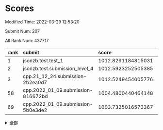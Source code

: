 # Scores

Modified Time: 2022-03-29 12:53:20

Submit Num: 207

All Rank Num: 437717

| rank |               submit               |       score        |       sigma        | pk_num |
| :--- | :--------------------------------- | :----------------- | :----------------- | :----- |
| 1    | jsonzb.test.test_1                 | 1012.8291184815031 | 0.8246013939486284 | 8459   |
| 2    | jsonzb.test.submission_level_4     | 1012.5923252505385 | 0.8154765300399689 | 8456   |
| 3    | cpp.21_12_24.submission-2b2ea0d7   | 1012.5249454005776 | 0.7767861777302096 | 8461   |
| 58   | cpp.2022_01_09.submission-816672bd | 1004.4800440464148 | 0.7100834720532279 | 8457   |
| 69   | cpp.2022_01_09.submission-5b0e3de2 | 1003.7325016573367 | 0.7136285057054146 | 8452   |


<details>
<summary>全部</summary>

| rank |                 submit                 |       score        |       sigma        | pk_num |
| :--- | :------------------------------------- | :----------------- | :----------------- | :----- |
| 1    | jsonzb.test.test_1                     | 1012.8291184815031 | 0.8246013939486284 | 8459   |
| 2    | jsonzb.test.submission_level_4         | 1012.5923252505385 | 0.8154765300399689 | 8456   |
| 3    | cpp.21_12_24.submission-2b2ea0d7       | 1012.5249454005776 | 0.7767861777302096 | 8461   |
| 4    | gobigger.level_3.submission_level_3_8  | 1011.8837717170351 | 0.7854305528391146 | 8453   |
| 5    | gobigger.level_3.submission_level_3_43 | 1011.5296643877772 | 0.8124646697909258 | 8456   |
| 6    | gobigger.level_3.submission_level_3_42 | 1011.4600360133309 | 0.7772306278859638 | 8461   |
| 7    | gobigger.level_3.submission_level_3_18 | 1011.4334877937727 | 0.7511729566519567 | 8462   |
| 8    | gobigger.level_3.submission_level_3_5  | 1011.0565507239663 | 0.761671203190231  | 8460   |
| 9    | gobigger.level_3.submission_level_3_34 | 1010.9928492065839 | 0.7753856414007175 | 8458   |
| 10   | gobigger.level_3.submission_level_3_25 | 1010.9184066034932 | 0.7681482703320516 | 8454   |
| 11   | gobigger.level_3.submission_level_3_4  | 1010.9092194157251 | 0.7691023627925186 | 8469   |
| 12   | gobigger.level_3.submission_level_3_44 | 1010.9029181240868 | 0.7594463934966341 | 8460   |
| 13   | gobigger.level_3.submission_level_3_11 | 1010.8461217959153 | 0.7564468197749638 | 8456   |
| 14   | gobigger.level_3.submission_level_3_20 | 1010.6923374561787 | 0.7798297429517069 | 8459   |
| 15   | gobigger.level_3.submission_level_3_16 | 1010.6474148775635 | 0.761505197923094  | 8455   |
| 16   | gobigger.level_3.submission_level_3_31 | 1010.6057176068725 | 0.7618136846742729 | 8459   |
| 17   | gobigger.level_3.submission_level_3_17 | 1010.4298039882059 | 0.753635130443233  | 8456   |
| 18   | gobigger.level_3.submission_level_3_22 | 1010.4292747232313 | 0.7508776178601018 | 8454   |
| 19   | gobigger.level_3.submission_level_3_14 | 1010.4181003323386 | 0.7627774238015267 | 8462   |
| 20   | gobigger.level_3.submission_level_3_47 | 1010.4105907902467 | 0.7863749957599669 | 8458   |
| 21   | gobigger.level_3.submission_level_3_3  | 1010.3631913605542 | 0.7878445813300846 | 8460   |
| 22   | gobigger.level_3.submission_level_3_28 | 1010.3195275908294 | 0.7650298896707831 | 8463   |
| 23   | gobigger.level_3.submission_level_3_13 | 1010.2379213418444 | 0.7943577438697684 | 8453   |
| 24   | gobigger.level_3.submission_level_3_29 | 1010.2337792924297 | 0.7601347666200267 | 8451   |
| 25   | gobigger.level_3.submission_level_3_0  | 1010.2333530708488 | 0.7627183841927917 | 8460   |
| 26   | gobigger.level_3.submission_level_3_40 | 1010.2068164516576 | 0.783338899565101  | 8456   |
| 27   | gobigger.level_3.submission_level_3_37 | 1010.1883435347256 | 0.7615267866073887 | 8461   |
| 28   | gobigger.level_3.submission_level_3_33 | 1010.1724709195597 | 0.7572441758250273 | 8458   |
| 29   | gobigger.level_3.submission_level_3_39 | 1010.1501435557277 | 0.7408107237662773 | 8459   |
| 30   | gobigger.level_3.submission_level_3_46 | 1010.1471716820738 | 0.7840003607642525 | 8460   |
| 31   | gobigger.level_3.submission_level_3_48 | 1010.1425360080332 | 0.7648432442947299 | 8459   |
| 32   | gobigger.level_3.submission_level_3_45 | 1010.1331353008411 | 0.7730401182574536 | 8448   |
| 33   | gobigger.level_3.submission_level_3_15 | 1010.0909064942209 | 0.7360241956573357 | 8457   |
| 34   | gobigger.level_3.submission_level_3_12 | 1010.0821676024251 | 0.7614568845977916 | 8461   |
| 35   | gobigger.level_3.submission_level_3_10 | 1010.0687723720148 | 0.7732306258961823 | 8461   |
| 36   | gobigger.level_3.submission_level_3_24 | 1010.0037737758885 | 0.7373532688204778 | 8453   |
| 37   | gobigger.level_3.submission_level_3_27 | 1009.9336322565711 | 0.7631282763703858 | 8465   |
| 38   | gobigger.level_3.submission_level_3_9  | 1009.8809104120844 | 0.7670165053536289 | 8455   |
| 39   | gobigger.level_3.submission_level_3_19 | 1009.8384823658519 | 0.7515933850981307 | 8453   |
| 40   | gobigger.level_3.submission_level_3_6  | 1009.7058398886326 | 0.7843837101456874 | 8457   |
| 41   | gobigger.level_3.submission_level_3_41 | 1009.5494353390517 | 0.7415805940599534 | 8459   |
| 42   | gobigger.level_3.submission_level_3_7  | 1009.2950541801804 | 0.7454520247298237 | 8457   |
| 43   | gobigger.level_3.submission_level_3_23 | 1009.2215871618788 | 0.743005555361599  | 8455   |
| 44   | gobigger.level_3.submission_level_3_1  | 1009.07869570971   | 0.7563815001124574 | 8456   |
| 45   | gobigger.level_3.submission_level_3_2  | 1009.0732817070406 | 0.7388698036170288 | 8460   |
| 46   | gobigger.level_3.submission_level_3_35 | 1008.9140576043632 | 0.7348222559712557 | 8461   |
| 47   | gobigger.level_3.submission_level_3_36 | 1008.7554120783205 | 0.7217644208617539 | 8458   |
| 48   | gobigger.level_3.submission_level_3_30 | 1008.6633175492664 | 0.7313715193331718 | 8458   |
| 49   | gobigger.level_3.submission_level_3_49 | 1008.3567245509563 | 0.7329903740379249 | 8460   |
| 50   | gobigger.level_3.submission_level_3_32 | 1008.2242776604124 | 0.7496813201126732 | 8460   |
| 51   | gobigger.level_3.submission_level_3_38 | 1008.1985494462423 | 0.7238759762045975 | 8462   |
| 52   | gobigger.level_3.submission_level_3_26 | 1008.0154582008847 | 0.7461925619251001 | 8461   |
| 53   | gobigger.level_3.submission_level_3_21 | 1007.013215939837  | 0.7470694005864474 | 8455   |
| 54   | gobigger.level_1.submission_level_1_1  | 1005.2114249683696 | 0.7267214311489678 | 8463   |
| 55   | gobigger.level_1.submission_level_1_42 | 1004.9189683888554 | 0.7110315736972417 | 8457   |
| 56   | gobigger.level_1.submission_level_1_21 | 1004.8186056905204 | 0.715111234758277  | 8456   |
| 57   | gobigger.level_1.submission_level_1_43 | 1004.6202722660456 | 0.7228608647309618 | 8461   |
| 58   | cpp.2022_01_09.submission-816672bd     | 1004.4800440464148 | 0.7100834720532279 | 8457   |
| 59   | gobigger.level_1.submission_level_1_41 | 1004.4562677865235 | 0.7272330534951917 | 8458   |
| 60   | gobigger.level_1.submission_level_1_45 | 1004.4398106130092 | 0.7274692042157513 | 8458   |
| 61   | gobigger.level_1.submission_level_1_24 | 1004.2644245616887 | 0.7305620515259151 | 8458   |
| 62   | gobigger.level_1.submission_level_1_23 | 1004.1039860215278 | 0.7266348052899315 | 8461   |
| 63   | gobigger.level_1.submission_level_1_6  | 1004.0983449254355 | 0.7196685986258735 | 8454   |
| 64   | gobigger.level_1.submission_level_1_48 | 1003.9637522168402 | 0.7247251947023888 | 8458   |
| 65   | gobigger.level_1.submission_level_1_47 | 1003.8222895572586 | 0.726266832629117  | 8456   |
| 66   | gobigger.level_1.submission_level_1_26 | 1003.7426296433723 | 0.7102072872915514 | 8458   |
| 67   | gobigger.level_1.submission_level_1_35 | 1003.7424399780575 | 0.7072059798576813 | 8457   |
| 68   | gobigger.level_1.submission_level_1_15 | 1003.738615139461  | 0.7202266840732245 | 8461   |
| 69   | cpp.2022_01_09.submission-5b0e3de2     | 1003.7325016573367 | 0.7136285057054146 | 8452   |
| 70   | gobigger.level_1.submission_level_1_34 | 1003.6881299597544 | 0.7113882204177242 | 8460   |
| 71   | gobigger.level_1.submission_level_1_0  | 1003.6747760514623 | 0.7081469833546645 | 8461   |
| 72   | gobigger.level_1.submission_level_1_4  | 1003.6101102255047 | 0.7311884700136021 | 8461   |
| 73   | gobigger.level_1.submission_level_1_37 | 1003.5779594113847 | 0.7116124613896553 | 8457   |
| 74   | gobigger.level_1.submission_level_1_27 | 1003.5763291245511 | 0.7224680241941931 | 8455   |
| 75   | gobigger.level_1.submission_level_1_33 | 1003.556451499234  | 0.714287895348339  | 8461   |
| 76   | gobigger.level_1.submission_level_1_18 | 1003.4619345885302 | 0.7079376063354939 | 8454   |
| 77   | gobigger.level_1.submission_level_1_46 | 1003.41885347025   | 0.7148147604981544 | 8456   |
| 78   | gobigger.level_1.submission_level_1_20 | 1003.3519523056663 | 0.730545544591274  | 8461   |
| 79   | gobigger.level_1.submission_level_1_49 | 1003.3357335480183 | 0.7150941147741707 | 8457   |
| 80   | gobigger.level_1.submission_level_1_36 | 1003.3230992629897 | 0.7233599353293376 | 8453   |
| 81   | gobigger.level_1.submission_level_1_31 | 1003.1510112844122 | 0.714579536180632  | 8452   |
| 82   | gobigger.level_1.submission_level_1_28 | 1003.1442751211772 | 0.7140063504123932 | 8459   |
| 83   | gobigger.level_1.submission_level_1_10 | 1003.1245533152277 | 0.7071126650527232 | 8463   |
| 84   | gobigger.level_1.submission_level_1_5  | 1003.1060420569916 | 0.7137689455636845 | 8459   |
| 85   | gobigger.level_1.submission_level_1_2  | 1002.9814097947676 | 0.7131524300374217 | 8458   |
| 86   | gobigger.level_1.submission_level_1_32 | 1002.9746741181732 | 0.7114448632762042 | 8462   |
| 87   | gobigger.level_1.submission_level_1_44 | 1002.8600749150937 | 0.6986990684737696 | 8462   |
| 88   | gobigger.level_1.submission_level_1_14 | 1002.8550970081874 | 0.7067194569527347 | 8456   |
| 89   | gobigger.level_1.submission_level_1_25 | 1002.8483984530784 | 0.7130418156009438 | 8463   |
| 90   | gobigger.level_1.submission_level_1_13 | 1002.7504534781726 | 0.7150721858578658 | 8458   |
| 91   | gobigger.level_1.submission_level_1_39 | 1002.7313035501999 | 0.7086983786193444 | 8455   |
| 92   | gobigger.level_1.submission_level_1_17 | 1002.7089010320511 | 0.7219992373909498 | 8459   |
| 93   | gobigger.level_1.submission_level_1_7  | 1002.6697396568394 | 0.718829876851286  | 8462   |
| 94   | gobigger.level_1.submission_level_1_19 | 1002.5083192667505 | 0.7064754904711593 | 8455   |
| 95   | gobigger.level_1.submission_level_1_11 | 1002.4946788137182 | 0.7148168451407608 | 8461   |
| 96   | gobigger.level_1.submission_level_1_16 | 1002.4597370472936 | 0.708196072396261  | 8458   |
| 97   | gobigger.level_1.submission_level_1_8  | 1002.4311167136692 | 0.7175655203363119 | 8462   |
| 98   | gobigger.level_1.submission_level_1_22 | 1002.4248367284208 | 0.7076942153824151 | 8456   |
| 99   | gobigger.level_1.submission_level_1_40 | 1002.4137009244462 | 0.7050452787711051 | 8456   |
| 100  | gobigger.level_1.submission_level_1_30 | 1002.4099173761218 | 0.714437198316932  | 8460   |
| 101  | gobigger.level_1.submission_level_1_12 | 1002.386981623731  | 0.7229136719005564 | 8457   |
| 102  | gobigger.level_1.submission_level_1_29 | 1002.2518656942078 | 0.7098687990961275 | 8459   |
| 103  | gobigger.level_1.submission_level_1_3  | 1002.1042486338428 | 0.7105168251914165 | 8454   |
| 104  | gobigger.level_1.submission_level_1_9  | 1001.4932016932678 | 0.6971662820327434 | 8456   |
| 105  | gobigger.level_1.submission_level_1_38 | 1001.4293095448597 | 0.7134328343583928 | 8462   |
| 106  | gobigger.random.submission_random_40   | 997.9153146211289  | 0.6972620659178284 | 8460   |
| 107  | gobigger.random.submission_random_4    | 997.0728510853205  | 0.7109611310744887 | 8454   |
| 108  | gobigger.random.submission_random_22   | 996.9100840241698  | 0.7029828437325886 | 8460   |
| 109  | gobigger.random.submission_random_27   | 996.8945938453195  | 0.7032489429906514 | 8464   |
| 110  | gobigger.random.submission_random_20   | 996.7636818480293  | 0.7012699963332581 | 8464   |
| 111  | gobigger.random.submission_random_29   | 996.6622387509883  | 0.7117954532127655 | 8459   |
| 112  | gobigger.random.submission_random_41   | 996.6381258585345  | 0.7069326613488944 | 8460   |
| 113  | gobigger.random.submission_random_6    | 996.6317475609394  | 0.7182722808241492 | 8456   |
| 114  | gobigger.random.submission_random_39   | 996.5543998098656  | 0.7228218833048646 | 8462   |
| 115  | gobigger.random.submission_random_44   | 996.5535016810627  | 0.7193143309904623 | 8458   |
| 116  | gobigger.random.submission_random_32   | 996.5455179001452  | 0.7063469762428625 | 8462   |
| 117  | gobigger.random.submission_random_18   | 996.4446215720731  | 0.7034666444654777 | 8461   |
| 118  | gobigger.random.submission_random_37   | 996.4157385567013  | 0.7074190452200713 | 8460   |
| 119  | gobigger.random.submission_random_33   | 996.41348723866    | 0.7051924259193125 | 8453   |
| 120  | gobigger.random.submission_random_26   | 996.3381667481468  | 0.7007960215725144 | 8459   |
| 121  | gobigger.random.submission_random_16   | 996.312468800592   | 0.7077562635633605 | 8458   |
| 122  | gobigger.random.submission_random_9    | 996.2874448042409  | 0.7084586700013346 | 8453   |
| 123  | gobigger.random.submission_random_8    | 996.2745814042505  | 0.7073441037020723 | 8455   |
| 124  | gobigger.random.submission_random_3    | 996.2326430839723  | 0.7213914749811089 | 8463   |
| 125  | gobigger.random.submission_random_43   | 996.2175103002229  | 0.7133442093430864 | 8458   |
| 126  | gobigger.random.submission_random_24   | 996.1997655590884  | 0.7022018449810619 | 8459   |
| 127  | gobigger.random.submission_random_7    | 996.0291504117635  | 0.7109986176341252 | 8456   |
| 128  | gobigger.random.submission_random_31   | 995.9889983191064  | 0.7130851518274951 | 8457   |
| 129  | gobigger.random.submission_random_48   | 995.9594841019142  | 0.7113997089703625 | 8459   |
| 130  | gobigger.random.submission_random_36   | 995.9547846296036  | 0.70850909567562   | 8456   |
| 131  | gobigger.random.submission_random_49   | 995.9383025922197  | 0.7016528693097273 | 8460   |
| 132  | gobigger.random.submission_random_0    | 995.9098634233263  | 0.7089286468775499 | 8457   |
| 133  | gobigger.random.submission_random_1    | 995.8752978472769  | 0.7125169700961577 | 8455   |
| 134  | gobigger.random.submission_random_11   | 995.865915647471   | 0.709757617857238  | 8461   |
| 135  | gobigger.random.submission_random_30   | 995.7929778561327  | 0.7058203082252293 | 8456   |
| 136  | gobigger.random.submission_random_46   | 995.7560947033656  | 0.7032749758176812 | 8460   |
| 137  | gobigger.random.submission_random_19   | 995.7487989804057  | 0.7052462107378425 | 8458   |
| 138  | gobigger.random.submission_random_5    | 995.73977757331    | 0.7145135483813684 | 8462   |
| 139  | gobigger.random.submission_random_38   | 995.696878157912   | 0.7232518588078236 | 8459   |
| 140  | gobigger.random.submission_random_13   | 995.6871653999827  | 0.7056094888555982 | 8457   |
| 141  | gobigger.random.submission_random_17   | 995.6140720171829  | 0.7084039496868179 | 8459   |
| 142  | gobigger.random.submission_random_15   | 995.6075418714826  | 0.7168562693854047 | 8463   |
| 143  | gobigger.random.submission_random_2    | 995.5840685031861  | 0.7000319816103947 | 8461   |
| 144  | gobigger.random.submission_random_45   | 995.5682980279088  | 0.7199985469591135 | 8463   |
| 145  | gobigger.random.submission_random_21   | 995.5297536059328  | 0.7055876330075057 | 8459   |
| 146  | gobigger.random.submission_random_12   | 995.5284601678031  | 0.7052266753808873 | 8460   |
| 147  | gobigger.random.submission_random_35   | 995.514571052793   | 0.7237527070682803 | 8462   |
| 148  | gobigger.random.submission_random_34   | 995.5069979229663  | 0.6941628694912814 | 8457   |
| 149  | gobigger.random.submission_random_23   | 995.4810790957015  | 0.6984632618835805 | 8456   |
| 150  | gobigger.random.submission_random_42   | 995.395835306564   | 0.7133762975145507 | 8454   |
| 151  | gobigger.random.submission_random_47   | 995.3067160443446  | 0.7112908265347648 | 8454   |
| 152  | gobigger.random.submission_random_10   | 995.3042354103872  | 0.7164244384126539 | 8463   |
| 153  | gobigger.random.submission_random_28   | 995.2480290770039  | 0.6972510152848481 | 8460   |
| 154  | gobigger.random.submission_random_25   | 995.1764315284415  | 0.727720069337556  | 8456   |
| 155  | gobigger.random.submission_random_14   | 994.5299860130899  | 0.7222234612491889 | 8461   |
| 156  | gobigger.level_2.submission_level_2_1  | 994.4318842729791  | 0.7228964981501894 | 8464   |
| 157  | gobigger.level_2.submission_level_2_6  | 994.2527069186619  | 0.7275193656642255 | 8455   |
| 158  | gobigger.level_2.submission_level_2_37 | 994.0778445914717  | 0.7270854583887383 | 8459   |
| 159  | gobigger.level_2.submission_level_2_42 | 993.8274686601515  | 0.7219155878739052 | 8459   |
| 160  | gobigger.level_2.submission_level_2_40 | 993.6959085080754  | 0.7294348820939132 | 8459   |
| 161  | gobigger.level_2.submission_level_2_7  | 993.4896774637556  | 0.7383879649735714 | 8452   |
| 162  | gobigger.level_2.submission_level_2_34 | 993.2209654922586  | 0.7286479676829949 | 8454   |
| 163  | gobigger.level_2.submission_level_2_23 | 993.1498624290329  | 0.7419629212365728 | 8460   |
| 164  | gobigger.level_2.submission_level_2_27 | 993.1467314428431  | 0.737970689430024  | 8453   |
| 165  | gobigger.level_2.submission_level_2_8  | 993.1393044022213  | 0.7263478265344885 | 8459   |
| 166  | gobigger.level_2.submission_level_2_19 | 992.9990268516958  | 0.7401548691251558 | 8458   |
| 167  | gobigger.level_2.submission_level_2_0  | 992.9938848823693  | 0.7308364086820573 | 8462   |
| 168  | gobigger.level_2.submission_level_2_30 | 992.915002766845   | 0.7453244801916059 | 8458   |
| 169  | gobigger.level_2.submission_level_2_49 | 992.9033731421612  | 0.7447033751103325 | 8459   |
| 170  | gobigger.level_2.submission_level_2_24 | 992.7368794522793  | 0.7371890978562471 | 8460   |
| 171  | gobigger.level_2.submission_level_2_12 | 992.7044146256902  | 0.7305914281452359 | 8450   |
| 172  | gobigger.level_2.submission_level_2_21 | 992.6299036399149  | 0.7287816016116664 | 8457   |
| 173  | gobigger.level_2.submission_level_2_18 | 992.5257172156554  | 0.7628721295798574 | 8460   |
| 174  | gobigger.level_2.submission_level_2_2  | 992.4747534392133  | 0.7410771871158802 | 8460   |
| 175  | gobigger.level_2.submission_level_2_4  | 992.3270573540746  | 0.7373197634498044 | 8457   |
| 176  | gobigger.level_2.submission_level_2_35 | 992.3010737315784  | 0.7392604560338976 | 8458   |
| 177  | gobigger.level_2.submission_level_2_44 | 992.299976238542   | 0.7256486734742843 | 8454   |
| 178  | gobigger.level_2.submission_level_2_36 | 992.2957595500202  | 0.7375454089119206 | 8457   |
| 179  | gobigger.level_2.submission_level_2_31 | 992.2749022623711  | 0.7298170499606944 | 8456   |
| 180  | gobigger.level_2.submission_level_2_22 | 992.2357422589802  | 0.7471621361252883 | 8453   |
| 181  | gobigger.level_2.submission_level_2_16 | 992.1940637550691  | 0.7459142740389281 | 8456   |
| 182  | gobigger.level_2.submission_level_2_28 | 992.1814191643635  | 0.7426062301089447 | 8459   |
| 183  | gobigger.level_2.submission_level_2_5  | 992.1756026818742  | 0.7635841360796403 | 8456   |
| 184  | gobigger.level_2.submission_level_2_20 | 992.1016230989514  | 0.752129217401262  | 8459   |
| 185  | gobigger.level_2.submission_level_2_14 | 992.0462681514829  | 0.7488604676140572 | 8454   |
| 186  | gobigger.level_2.submission_level_2_41 | 992.0391946617095  | 0.7516699316339026 | 8460   |
| 187  | gobigger.level_2.submission_level_2_39 | 991.8180228721943  | 0.7340359291875059 | 8458   |
| 188  | gobigger.level_2.submission_level_2_38 | 991.796115810376   | 0.7379315891577759 | 8458   |
| 189  | gobigger.level_2.submission_level_2_43 | 991.7897812514026  | 0.7348776717566379 | 8463   |
| 190  | gobigger.level_2.submission_level_2_15 | 991.6866728124222  | 0.745723800794553  | 8464   |
| 191  | gobigger.level_2.submission_level_2_9  | 991.581899834879   | 0.7490413703618746 | 8457   |
| 192  | gobigger.level_2.submission_level_2_13 | 991.5379997890075  | 0.75723202405986   | 8458   |
| 193  | gobigger.level_2.submission_level_2_25 | 991.4852439774209  | 0.7425496634507004 | 8462   |
| 194  | gobigger.level_2.submission_level_2_46 | 991.4135343890503  | 0.7380650172869487 | 8457   |
| 195  | gobigger.level_2.submission_level_2_11 | 991.3452643241868  | 0.7367236374393298 | 8456   |
| 196  | gobigger.level_2.submission_level_2_47 | 991.2394063444112  | 0.7480985934462644 | 8465   |
| 197  | gobigger.level_2.submission_level_2_10 | 991.1270045575397  | 0.7560193114916258 | 8460   |
| 198  | gobigger.level_2.submission_level_2_45 | 990.9957618014741  | 0.7657084949116207 | 8457   |
| 199  | gobigger.level_2.submission_level_2_32 | 990.9175111574659  | 0.7822660801374381 | 8458   |
| 200  | gobigger.level_2.submission_level_2_26 | 990.842671308579   | 0.7546724799215244 | 8462   |
| 201  | gobigger.level_2.submission_level_2_3  | 990.7705449638613  | 0.7600515178632185 | 8460   |
| 202  | gobigger.level_2.submission_level_2_33 | 990.7525745207193  | 0.7515889321676822 | 8461   |
| 203  | gobigger.level_2.submission_level_2_48 | 990.5383050530909  | 0.7761086227315247 | 8462   |
| 204  | gobigger.level_2.submission_level_2_29 | 990.4237908950636  | 0.7763367246597618 | 8461   |
| 205  | gobigger.level_2.submission_level_2_17 | 989.384038096232   | 0.77869933131896   | 8461   |
| 206  | gobigger.none.submission_none_0        | 978.5595574143592  | 1.1964267427186523 | 8453   |
| 207  | gobigger.none.submission_none_1        | 976.3757712089197  | 1.3711365362796348 | 8457   |

</details>
